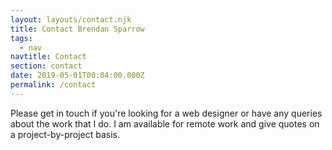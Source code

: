 ```yaml
---
layout: layouts/contact.njk
title: Contact Brendan Sparrow
tags:
  - nav
navtitle: Contact
section: contact
date: 2019-05-01T00:04:00.000Z
permalink: /contact
---
```



Please get in touch if you're looking for a web designer or have any queries about the work that I do. I am available for remote work and give quotes on a project-by-project basis.

